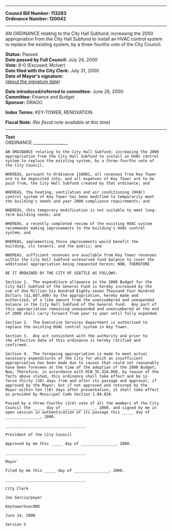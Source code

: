 * * * * *  
  
**Council Bill Number: [](#h0)[](#h2)113283**   
**Ordinance Number: 120042**  
  
* * * * *  
  
AN ORDINANCE relating to the City Hall Subfund; increasing the 2000 appropriation from the City Hall Subfund to install an HVAC control system to replace the existing system, by a three-fourths vote of the City Council.  
  
**Status:** Passed   
**Date passed by Full Council:** July 24, 2000   
**Vote:** 8-0 (Excused: McIver)   
**Date filed with the City Clerk:** July 31, 2000   
**Date of Mayor's signature:**   
[(about the signature date)](/~public/approvaldate.htm)   
  
  
**Date introduced/referred to committee:** June 26, 2000   
**Committee:** Finance and Budget   
**Sponsor:** DRAGO   
  
**Index Terms:** KEY-TOWER, RENOVATION  
  
**Fiscal Note:** *(No fiscal note available at this time)*  
  
* * * * *  
  
**Text**  
    ORDINANCE _________________  
  
    AN ORDINANCE relating to the City Hall Subfund; increasing the 2000  
    appropriation from the City Hall Subfund to install an HVAC control  
    system to replace the existing system, by a three-fourths vote of  
    the City Council.  
  
    WHEREAS, pursuant to Ordinance 118081, all revenues from Key Tower  
    are to be deposited into, and all expenses of Key Tower are to be  
    paid from, the City Hall Subfund created by that ordinance; and  
  
    WHEREAS, the heating, ventilation and air conditioning (HVAC)  
    control system of Key Tower has been modified to temporarily meet  
    the building's needs and year 2000 compliance requirements; and  
  
    WHEREAS, this temporary modification is not suitable to meet long-  
    term building needs; and  
  
    WHEREAS, a recently completed review of the existing HVAC system  
    recommends making improvements to the building's HVAC control  
    system; and  
  
    WHEREAS, implementing those improvements would benefit the  
    building, its tenants, and the public; and  
  
    WHEREAS, sufficient revenues are available from Key Tower revenues  
    within the City Hall Subfund unreserved fund balance to cover the  
    additional appropriation being requested herein; NOW, THEREFORE  
  
    BE IT ORDAINED BY THE CITY OF SEATTLE AS FOLLOWS:  
  
    Section 1.  The expenditure allowance in the 2000 Budget for the  
    City Hall Subfund of the General Fund is hereby increased by the  
    sum of One Million Six Hundred Eighty-seven Thousand Four Hundred  
    Dollars ($1,687,400) by the appropriation, hereby made and  
    authorized, of a like amount from the unencumbered and unexpended  
    balance in the City Hall Subfund of the General Fund.  Any part of  
    this appropriation remaining unexpended and unencumbered at the end  
    of 2000 shall carry forward from year to year until fully expended.  
  
    Section 2.  The Executive Services Department is authorized to  
    replace the existing HVAC control system in Key Tower.  
  
    Section 3.  Any act consistent with the authority and prior to  
    the effective date of this ordinance is hereby ratified and  
    confirmed.  
  
    Section 4.  The foregoing appropriation is made to meet actual  
    necessary expenditures of the City for which an insufficient  
    appropriation has been made due to causes that could not reasonably  
    have been foreseen at the time of the adoption of the 2000 Budget;  
    Now, Therefore, in accordance with RCW 35.32A.060, by reason of the  
    facts above stated, this ordinance shall take effect and be in  
    force thirty (30) days from and after its passage and approval, if  
    approved by the Mayor; but if not approved and returned by the  
    Mayor within ten (10) days after presentation, it shall take effect  
    as provided by Municipal Code Section 1.04.020.  
  
    Passed by a three-fourths (3/4) vote of all the members of the City  
    Council the _____ day of ______________, 2000, and signed by me in  
    open session in authentication of its passage this _____ day of  
    _______________, 2000.  
  
    ___________________________________  
  
    President of the City Council  
  
    Approved by me this _____ day of _______________, 2000.  
  
    ___________________________________  
  
    Mayor  
  
    Filed by me this _____ day of _______________, 2000.  
  
    ___________________________________  
  
    City Clerk  
  
    Joe Garcia/peyer  
  
    KeytowerhvacORD  
  
    June 14, 2000  
  
    Version 5  
